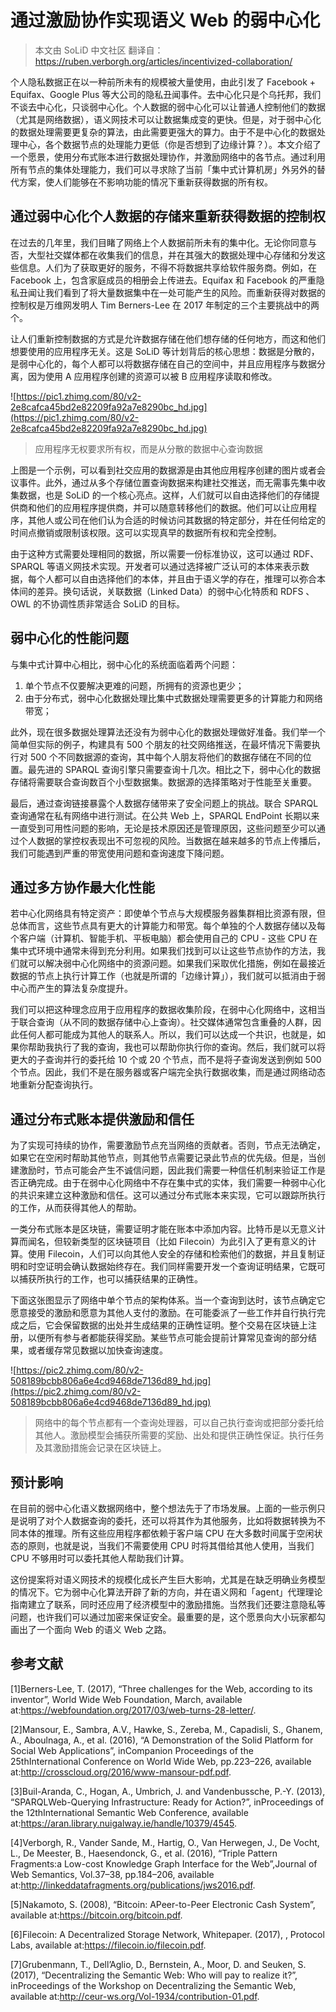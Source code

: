 # 通过激励协作实现语义 Web 的弱中心化

> 本文由 SoLiD 中文社区 翻译自：https://ruben.verborgh.org/articles/incentivized-collaboration/

个人隐私数据正在以一种前所未有的规模被大量使用，由此引发了 Facebook + Equifax、Google Plus 等大公司的隐私丑闻事件。去中心化只是个乌托邦，我们不谈去中心化，只谈弱中心化。个人数据的弱中心化可以让普通人控制他们的数据（尤其是网络数据），语义网技术可以让数据集成变的更快。但是，对于弱中心化的数据处理需要更复杂的算法，由此需要更强大的算力。由于不是中心化的数据处理中心，各个数据节点的处理能力更低（你是否想到了边缘计算？）。本文介绍了一个愿景，使用分布式账本进行数据处理协作，并激励网络中的各节点。通过利用所有节点的集体处理能力，我们可以寻求除了当前「集中式计算机房」外另外的替代方案，使人们能够在不影响功能的情况下重新获得数据的所有权。

## 通过弱中心化个人数据的存储来重新获得数据的控制权

在过去的几年里，我们目睹了网络上个人数据前所未有的集中化。无论你同意与否，大型社交媒体都在收集我们的信息，并在其强大的数据处理中心存储和分发这些信息。人们为了获取更好的服务，不得不将数据共享给软件服务商。例如，在 Facebook 上，包含家庭成员的相册会上传进去。Equifax 和 Facebook 的严重隐私丑闻让我们看到了将大量数据集中在一处可能产生的风险。而重新获得对数据的控制权是万维网发明人 Tim Berners-Lee 在 2017 年制定的三个主要挑战中的两个。

让人们重新控制数据的方式是允许数据存储在他们想存储的任何地方，而这和他们想要使用的应用程序无关。这是 SoLiD 等计划背后的核心思想：数据是分散的，是弱中心化的，每个人都可以将数据存储在自己的空间中，并且应用程序与数据分离，因为使用 A 应用程序创建的资源可以被 B 应用程序读取和修改。

![https://pic1.zhimg.com/80/v2-2e8cafca45bd2e82209fa92a7e8290bc_hd.jpg](https://pic1.zhimg.com/80/v2-2e8cafca45bd2e82209fa92a7e8290bc_hd.jpg)
> 应用程序无权要求所有权，而是从分散的数据中心查询数据

上图是一个示例，可以看到社交应用的数据源是由其他应用程序创建的图片或者会议事件。此外，通过从多个存储位置查询数据来构建社交推送，而无需事先集中收集数据，也是 SoLiD 的一个核心亮点。这样，人们就可以自由选择他们的存储提供商和他们的应用程序提供商，并可以随意转移他们的数据。他们可以让应用程序，其他人或公司在他们认为合适的时候访问其数据的特定部分，并在任何给定的时间点撤销或限制该权限。这可以实现真早的数据所有权和完全控制。

由于这种方式需要处理相同的数据，所以需要一份标准协议，这可以通过 RDF、SPARQL 等语义网技术实现。开发者可以通过选择被广泛认可的本体来表示数据，每个人都可以自由选择他们的本体，并且由于语义学的存在，推理可以弥合本体间的差异。换句话说，关联数据（Linked Data）的弱中心化特质和 RDFS 、OWL 的不协调性质非常适合 SoLiD 的目标。

## 弱中心化的性能问题

与集中式计算中心相比，弱中心化的系统面临着两个问题：

1. 单个节点不仅要解决更难的问题，所拥有的资源也更少；
2. 由于分布式，弱中心化数据处理比集中式数据处理需要更多的计算能力和网络带宽；
   
此外，现在很多数据处理算法还没有为弱中心化的数据处理做好准备。我们举一个简单但实际的例子，构建具有 500 个朋友的社交网络推送，在最坏情况下需要执行对 500 个不同数据源的查询，其中每个人朋友将他们的数据存储在不同的位置。最先进的 SPARQL 查询引擎只需要查询十几次。相比之下，弱中心化的数据存储将需要联合查询数百个小型数据集。数据源的选择策略对于性能至关重要。

最后，通过查询链接暴露个人数据存储带来了安全问题上的挑战。联合 SPARQL 查询通常在私有网络中进行测试。在公共 Web 上，SPARQL EndPoint 长期以来一直受到可用性问题的影响，无论是技术原因还是管理原因，这些问题至少可以通过个人数据的掌控权表现出不可忽视的风险。当数据在越来越多的节点上传播后，我们可能遇到严重的带宽使用问题和查询速度下降问题。

## 通过多方协作最大化性能

若中心化网络具有特定资产：即使单个节点与大规模服务器集群相比资源有限，但总体而言，这些节点具有更大的计算能力和带宽。每个单独的个人数据存储以及每个客户端（计算机、智能手机、平板电脑）都会使用自己的 CPU - 这些 CPU 在集中式环境中通常未得到充分利用。如果我们找到可以让这些节点协作的方法，我们就可以解决弱中心化网络中的资源问题。如果我们采取优化措施，例如在最接近数据的节点上执行计算工作（也就是所谓的「边缘计算」），我们就可以抵消由于弱中心而产生的算法复杂度提升。

我们可以把这种理念应用于应用程序的数据收集阶段，在弱中心化网络中，这相当于联合查询（从不同的数据存储中心上查询）。社交媒体通常包含重叠的人群，因此任何人都可能成为其他人的联系人。所以，我们可以达成一个共识，也就是，如果你帮助我执行了我的查询，我也可以帮助你执行你的查询。然后，我们就可以将更大的子查询并行的委托给 10 个或 20 个节点，而不是将子查询发送到例如 500 个节点。因此，我们不是在服务器或客户端完全执行数据收集，而是通过网络动态地重新分配查询执行。

## 通过分布式账本提供激励和信任

为了实现可持续的协作，需要激励节点充当网络的贡献者。否则，节点无法确定，如果它在空闲时帮助其他节点，则其他节点需要记录此节点的优先级。但是，当创建激励时，节点可能会产生不诚信问题，因此我们需要一种信任机制来验证工作是否正确完成。由于在弱中心化网络中不存在集中式的实体，我们需要一种弱中心化的共识来建立这种激励和信任。这可以通过分布式账本来实现，它可以跟踪所执行的工作，从而获得其他人的帮助。

一类分布式账本是区块链，需要证明才能在账本中添加内容。比特币是以无意义计算而闻名，但较新类型的区块链项目（比如 Filecoin）为此引入了更有意义的计算。使用 Filecoin，人们可以向其他人安全的存储和检索他们的数据，并且复制证明和时空证明会确认数据始终存在。我们同样需要开发一个查询证明结果，它既可以捕获所执行的工作，也可以捕获结果的正确性。

下面这张图显示了网络中单个节点的架构体系。当一个查询到达时，该节点确定它愿意接受的激励和愿意为其他人支付的激励。在可能委派了一些工作并自行执行完成之后，它会保留数据的出处并生成结果的正确性证明。整个交易在区块链上注册，以便所有参与者都能获得奖励。某些节点可能会提前计算常见查询的部分结果，或者缓存常见数据以加快查询速度。

![https://pic2.zhimg.com/80/v2-508189bcbb806a6e4cd9468de7136d89_hd.jpg](https://pic2.zhimg.com/80/v2-508189bcbb806a6e4cd9468de7136d89_hd.jpg)

> 网络中的每个节点都有一个查询处理器，可以自己执行查询或把部分委托给其他人。激励模型会捕获所需要的奖励、出处和提供正确性保证。执行任务及其激励措施会记录在区块链上。

## 预计影响

在目前的弱中心化语义数据网络中，整个想法先于了市场发展。上面的一些示例只是说明了对个人数据查询的委托，还可以将其作为其他服务，比如将数据转换为不同本体的推理。所有这些应用程序都依赖于客户端 CPU 在大多数时间属于空闲状态的原则，也就是说，当我们不需要使用 CPU 时将其借给其他人使用，当我们 CPU 不够用时可以委托其他人帮助我们计算。

这份提案将对语义网技术的规模化成长产生巨大影响，尤其是在缺乏明确业务模型的情况下。它为弱中心化算法开辟了新的方向，并在语义网和「agent」代理理论指南建立了联系，同时还应用了经济模型中的激励措施。当然我们还要注意隐私等问题，也许我们可以通过加密来保证安全。最重要的是，这个愿景向大小玩家都勾画出了一个面向 Web 的语义 Web 之路。

## 参考文献

[1]Berners-Lee, T. (2017), “Three challenges for the Web, according to its inventor”, World Wide Web Foundation, March, available at:https://webfoundation.org/2017/03/web-turns-28-letter/.

[2]Mansour, E., Sambra, A.V., Hawke, S., Zereba, M., Capadisli, S., Ghanem, A., Aboulnaga, A., et al. (2016), “A Demonstration of the Solid Platform for Social Web Applications”, inCompanion Proceedings of the 25thInternational Conference on World Wide Web, pp.223–226, available at:http://crosscloud.org/2016/www-mansour-pdf.pdf.

[3]Buil-Aranda, C., Hogan, A., Umbrich, J. and Vandenbussche, P.-Y. (2013), “SPARQLWeb-Querying Infrastructure: Ready for Action?”, inProceedings of the 12thInternational Semantic Web Conference, available at:https://aran.library.nuigalway.ie/handle/10379/4545.

[4]Verborgh, R., Vander Sande, M., Hartig, O., Van Herwegen, J., De Vocht, L., De Meester, B., Haesendonck, G., et al. (2016), “Triple Pattern Fragments:a Low-cost Knowledge Graph Interface for the Web”,Journal of Web Semantics, Vol.37–38, pp.184–206, available at:http://linkeddatafragments.org/publications/jws2016.pdf.

[5]Nakamoto, S. (2008), “Bitcoin: APeer-to-Peer Electronic Cash System”, available at:https://bitcoin.org/bitcoin.pdf.

[6]Filecoin: A Decentralized Storage Network, Whitepaper. (2017), , Protocol Labs, available at:https://filecoin.io/filecoin.pdf.

[7]Grubenmann, T., Dell’Aglio, D., Bernstein, A., Moor, D. and Seuken, S. (2017), “Decentralizing the Semantic Web: Who will pay to realize it?”, inProceedings of the Workshop on Decentralizing the Semantic Web, available at:http://ceur-ws.org/Vol-1934/contribution-01.pdf.